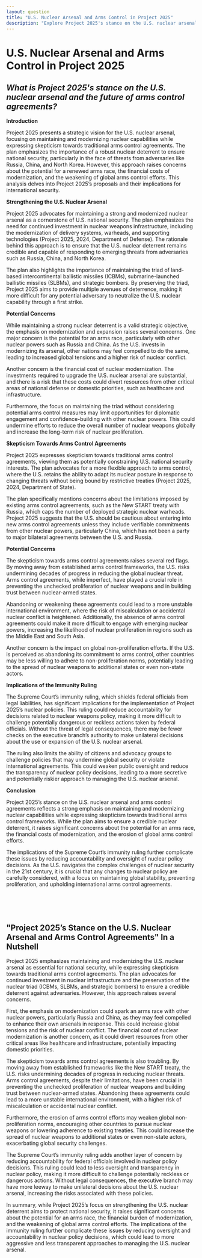 ```yaml
---
layout: question
title: "U.S. Nuclear Arsenal and Arms Control in Project 2025"
description: "Explore Project 2025's stance on the U.S. nuclear arsenal and arms control agreements. Assess the potential risks of nuclear modernization, arms races, and the impact on global non-proliferation efforts."
---
```


# U.S. Nuclear Arsenal and Arms Control in Project 2025

## *What is Project 2025's stance on the U.S. nuclear arsenal and the future of arms control agreements?*

**Introduction**

Project 2025 presents a strategic vision for the U.S. nuclear arsenal, focusing on maintaining and modernizing nuclear capabilities while expressing skepticism towards traditional arms control agreements. The plan emphasizes the importance of a robust nuclear deterrent to ensure national security, particularly in the face of threats from adversaries like Russia, China, and North Korea. However, this approach raises concerns about the potential for a renewed arms race, the financial costs of modernization, and the weakening of global arms control efforts. This analysis delves into Project 2025’s proposals and their implications for international security.

**Strengthening the U.S. Nuclear Arsenal**

Project 2025 advocates for maintaining a strong and modernized nuclear arsenal as a cornerstone of U.S. national security. The plan emphasizes the need for continued investment in nuclear weapons infrastructure, including the modernization of delivery systems, warheads, and supporting technologies (Project 2025, 2024, Department of Defense). The rationale behind this approach is to ensure that the U.S. nuclear deterrent remains credible and capable of responding to emerging threats from adversaries such as Russia, China, and North Korea.

The plan also highlights the importance of maintaining the triad of land-based intercontinental ballistic missiles (ICBMs), submarine-launched ballistic missiles (SLBMs), and strategic bombers. By preserving the triad, Project 2025 aims to provide multiple avenues of deterrence, making it more difficult for any potential adversary to neutralize the U.S. nuclear capability through a first strike.

**Potential Concerns**

While maintaining a strong nuclear deterrent is a valid strategic objective, the emphasis on modernization and expansion raises several concerns. One major concern is the potential for an arms race, particularly with other nuclear powers such as Russia and China. As the U.S. invests in modernizing its arsenal, other nations may feel compelled to do the same, leading to increased global tensions and a higher risk of nuclear conflict.

Another concern is the financial cost of nuclear modernization. The investments required to upgrade the U.S. nuclear arsenal are substantial, and there is a risk that these costs could divert resources from other critical areas of national defense or domestic priorities, such as healthcare and infrastructure.

Furthermore, the focus on maintaining the triad without considering potential arms control measures may limit opportunities for diplomatic engagement and confidence-building with other nuclear powers. This could undermine efforts to reduce the overall number of nuclear weapons globally and increase the long-term risk of nuclear proliferation.

**Skepticism Towards Arms Control Agreements**

Project 2025 expresses skepticism towards traditional arms control agreements, viewing them as potentially constraining U.S. national security interests. The plan advocates for a more flexible approach to arms control, where the U.S. retains the ability to adapt its nuclear posture in response to changing threats without being bound by restrictive treaties (Project 2025, 2024, Department of State).

The plan specifically mentions concerns about the limitations imposed by existing arms control agreements, such as the New START treaty with Russia, which caps the number of deployed strategic nuclear warheads. Project 2025 suggests that the U.S. should be cautious about entering into new arms control agreements unless they include verifiable commitments from other nuclear powers, particularly China, which has not been a party to major bilateral agreements between the U.S. and Russia.

**Potential Concerns**

The skepticism towards arms control agreements raises several red flags. By moving away from established arms control frameworks, the U.S. risks undermining decades of progress in reducing the global nuclear threat. Arms control agreements, while imperfect, have played a crucial role in preventing the unchecked proliferation of nuclear weapons and in building trust between nuclear-armed states.

Abandoning or weakening these agreements could lead to a more unstable international environment, where the risk of miscalculation or accidental nuclear conflict is heightened. Additionally, the absence of arms control agreements could make it more difficult to engage with emerging nuclear powers, increasing the likelihood of nuclear proliferation in regions such as the Middle East and South Asia.

Another concern is the impact on global non-proliferation efforts. If the U.S. is perceived as abandoning its commitment to arms control, other countries may be less willing to adhere to non-proliferation norms, potentially leading to the spread of nuclear weapons to additional states or even non-state actors.

**Implications of the Immunity Ruling**

The Supreme Court’s immunity ruling, which shields federal officials from legal liabilities, has significant implications for the implementation of Project 2025’s nuclear policies. This ruling could reduce accountability for decisions related to nuclear weapons policy, making it more difficult to challenge potentially dangerous or reckless actions taken by federal officials. Without the threat of legal consequences, there may be fewer checks on the executive branch’s authority to make unilateral decisions about the use or expansion of the U.S. nuclear arsenal.

The ruling also limits the ability of citizens and advocacy groups to challenge policies that may undermine global security or violate international agreements. This could weaken public oversight and reduce the transparency of nuclear policy decisions, leading to a more secretive and potentially riskier approach to managing the U.S. nuclear arsenal.

**Conclusion**

Project 2025’s stance on the U.S. nuclear arsenal and arms control agreements reflects a strong emphasis on maintaining and modernizing nuclear capabilities while expressing skepticism towards traditional arms control frameworks. While the plan aims to ensure a credible nuclear deterrent, it raises significant concerns about the potential for an arms race, the financial costs of modernization, and the erosion of global arms control efforts.

The implications of the Supreme Court’s immunity ruling further complicate these issues by reducing accountability and oversight of nuclear policy decisions. As the U.S. navigates the complex challenges of nuclear security in the 21st century, it is crucial that any changes to nuclear policy are carefully considered, with a focus on maintaining global stability, preventing proliferation, and upholding international arms control agreements.

<br><br><br>

## <span id="nutshell">"Project 2025’s Stance on the U.S. Nuclear Arsenal and Arms Control Agreements" In a Nutshell</span>

Project 2025 emphasizes maintaining and modernizing the U.S. nuclear arsenal as essential for national security, while expressing skepticism towards traditional arms control agreements. The plan advocates for continued investment in nuclear infrastructure and the preservation of the nuclear triad (ICBMs, SLBMs, and strategic bombers) to ensure a credible deterrent against adversaries. However, this approach raises several concerns.

First, the emphasis on modernization could spark an arms race with other nuclear powers, particularly Russia and China, as they may feel compelled to enhance their own arsenals in response. This could increase global tensions and the risk of nuclear conflict. The financial cost of nuclear modernization is another concern, as it could divert resources from other critical areas like healthcare and infrastructure, potentially impacting domestic priorities.

The skepticism towards arms control agreements is also troubling. By moving away from established frameworks like the New START treaty, the U.S. risks undermining decades of progress in reducing nuclear threats. Arms control agreements, despite their limitations, have been crucial in preventing the unchecked proliferation of nuclear weapons and building trust between nuclear-armed states. Abandoning these agreements could lead to a more unstable international environment, with a higher risk of miscalculation or accidental nuclear conflict.

Furthermore, the erosion of arms control efforts may weaken global non-proliferation norms, encouraging other countries to pursue nuclear weapons or lowering adherence to existing treaties. This could increase the spread of nuclear weapons to additional states or even non-state actors, exacerbating global security challenges.

The Supreme Court’s immunity ruling adds another layer of concern by reducing accountability for federal officials involved in nuclear policy decisions. This ruling could lead to less oversight and transparency in nuclear policy, making it more difficult to challenge potentially reckless or dangerous actions. Without legal consequences, the executive branch may have more leeway to make unilateral decisions about the U.S. nuclear arsenal, increasing the risks associated with these policies.

In summary, while Project 2025’s focus on strengthening the U.S. nuclear deterrent aims to protect national security, it raises significant concerns about the potential for an arms race, the financial burden of modernization, and the weakening of global arms control efforts. The implications of the immunity ruling further complicate these issues by reducing oversight and accountability in nuclear policy decisions, which could lead to more aggressive and less transparent approaches to managing the U.S. nuclear arsenal.
